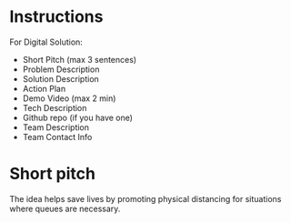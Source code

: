 # Instructions

For Digital Solution:

- Short Pitch (max 3 sentences)
- Problem Description
- Solution Description
- Action Plan
- Demo Video (max 2 min)
- Tech Description
- Github repo (if you have one)
- Team Description
- Team Contact Info

# Short pitch
The idea helps save lives by promoting physical distancing for situations where queues are necessary.
